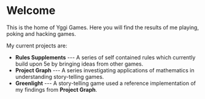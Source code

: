 # Welcome

This is the home of Yggi Games. Here you will find the results of me playing, poking and hacking games.

My current projects are:

* **Rules Supplements** --- A series of self contained rules which currently build upon 5e by bringing ideas from other games.
* **Project Graph** --- A series investigating applications of mathematics in understanding story-telling games.
* **Greenlight** --- A story-telling game used a reference implementation of my findings from **Project Graph**.
